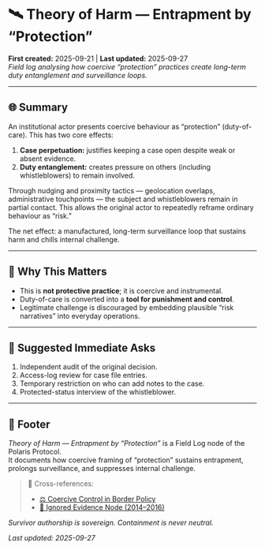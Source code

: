 # 🛰️ Theory of Harm — Entrapment by “Protection”  
**First created:** 2025-09-21 | **Last updated:** 2025-09-27  
*Field log analysing how coercive “protection” practices create long-term duty entanglement and surveillance loops.*  

---

## 🌐 Summary  
An institutional actor presents coercive behaviour as “protection” (duty-of-care). This has two core effects:  

1. **Case perpetuation:** justifies keeping a case open despite weak or absent evidence.  
2. **Duty entanglement:** creates pressure on others (including whistleblowers) to remain involved.  

Through nudging and proximity tactics — geolocation overlaps, administrative touchpoints — the subject and whistleblowers remain in partial contact. This allows the original actor to repeatedly reframe ordinary behaviour as “risk.”  

The net effect: a manufactured, long-term surveillance loop that sustains harm and chills internal challenge.  

---

## 🔎 Why This Matters  
- This is **not protective practice**; it is coercive and instrumental.  
- Duty-of-care is converted into a **tool for punishment and control**.  
- Legitimate challenge is discouraged by embedding plausible “risk narratives” into everyday operations.  

---

## 📌 Suggested Immediate Asks  
1. Independent audit of the original decision.  
2. Access-log review for case file entries.  
3. Temporary restriction on who can add notes to the case.  
4. Protected-status interview of the whistleblower.  

---

## 🏮 Footer  

*Theory of Harm — Entrapment by “Protection”* is a Field Log node of the Polaris Protocol.  
It documents how coercive framing of “protection” sustains entrapment, prolongs surveillance, and suppresses internal challenge.  

> 📡 Cross-references:  
> - [⚖️ Coercive Control in Border Policy](../Big_Picture_Protocols/⚖️_coercive_control_in_border_policy.md)  
> - [🛑 Ignored Evidence Node (2014–2016)](../Big_Picture_Protocols/👁️‍🗨️_Witness_Historical_Casefiles/🛑_ignored_evidence_behavioural_insights_2014_2016.md)  

*Survivor authorship is sovereign. Containment is never neutral.*  

_Last updated: 2025-09-27_  
